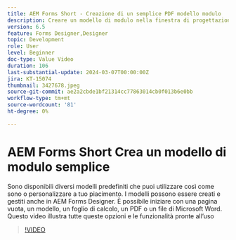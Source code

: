 ```yaml
---
title: AEM Forms Short - Creazione di un semplice PDF modello modulo
description: Creare un modello di modulo nella finestra di progettazione
version: 6.5
feature: Forms Designer,Designer
topic: Development
role: User
level: Beginner
doc-type: Value Video
duration: 106
last-substantial-update: 2024-03-07T00:00:00Z
jira: KT-15074
thumbnail: 3427678.jpeg
source-git-commit: ae2a2cbde1bf21314cc77863014cb0f013b6e0bb
workflow-type: tm+mt
source-wordcount: '81'
ht-degree: 0%

---
```



# AEM Forms Short Crea un modello di modulo semplice

Sono disponibili diversi modelli predefiniti che puoi utilizzare così come sono o personalizzare a tuo piacimento. I modelli possono essere creati e gestiti anche in AEM Forms Designer. È possibile iniziare con una pagina vuota, un modello, un foglio di calcolo, un PDF o un file di Microsoft Word. Questo video illustra tutte queste opzioni e le funzionalità pronte all’uso

>[!VIDEO](https://video.tv.adobe.com/v/3427678/?learn=on)
